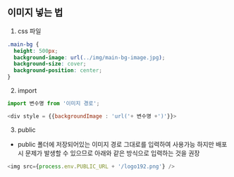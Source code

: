 ## 이미지 넣는 법
1. css 파일

```css
.main-bg {
  height: 500px;
  background-image: url(../img/main-bg-image.jpg);
  background-size: cover;
  background-position: center;
}

```

2. import

```js
import 변수명 from '이미지 경로';

<div style = {{backgroundImage : 'url('+ 변수명 +')'}}>
```

3. public
- public 폴더에 저장되어있는 이미지 경로 그대로를 입력하여 사용가능 하지만 배포 시 문제가 발생할 수 있으므로 아래와 같은 방식으로 입력하는 것을 권장

```js
<img src={process.env.PUBLIC_URL + '/logo192.png'} /> 
```